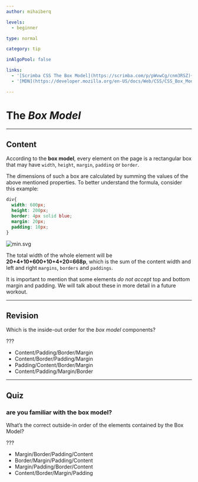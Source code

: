 ```yaml
---
author: mihaiberq

levels:
  - beginner

type: normal

category: tip

inAlgoPool: false

links:
  - '[Scrimba CSS The Box Model](https://scrimba.com/p/pWvwCg/cnm3RSZ){website}'
  - '[MDN](https://developer.mozilla.org/en-US/docs/Web/CSS/CSS_Box_Model/Introduction_to_the_CSS_box_model){documentation}'

---
```


# The *Box Model*

---
## Content

According to the **box model**, every element on the page is a rectangular box that may have `width`, `height`, `margin`, `padding` or `border`.

The dimensions of such a box are calculated by summing the values of the above mentioned properties. To better understand the formula, consider this example:
```css
div{
  width: 600px;
  height: 200px;
  border: 4px solid blue;
  margin: 20px;
  padding: 10px;
}
```

![min.svg](%3Csvg%20height=%22auto%22%20viewBox=%220%200%20810%20310%22%20xmlns=%22http://www.w3.org/2000/svg%22%20version=%221.2%22%20baseProfile=%22tiny%22%3E%3Cdesc%3ECreated%20by%20HiQPdf%3C/desc%3E%3Cg%20fill=%22none%22%20stroke=%22#000%22%20fill-rule=%22evenodd%22%20stroke-linecap=%22square%22%20stroke-linejoin=%22bevel%22%3E%3Cpath%20d=%22M8%208h800v300H8V8%22%20fill=%22#596193%22%20stroke=%22none%22/%3E%3Cpath%20d=%22M75%2015h666v286H75V15%22%20fill=%22#fff%22%20stroke=%22none%22/%3E%3Cg%20fill=%22#596193%22%20font-size=%2226%22%20font-family=%22'Roboto',sans-serif%22%3E%3Ctext%20x=%22110%22%20y=%2237%22%3EMargin%3C/text%3E%3Ctext%20x=%22140%22%20y=%2265%22%3EBorder%3C/text%3E%3Ctext%20x=%22170%22%20y=%22100%22%3EPadding%3C/text%3E%3Ctext%20x=%22195%22%20y=%22130%22%3EContent%3C/text%3E%3C/g%3E%3Cg%20font-size=%2222%22%20font-weight=%22300%22%20font-family=%22'Roboto',sans-serif%22%3E%3Ctext%20x=%22393%22%20y=%2237%22%3E20%3C/text%3E%3Ctext%20x=%22400%22%20y=%2265%22%3E4%3C/text%3E%3Ctext%20x=%22393%22%20y=%22100%22%3E10%3C/text%3E%3Ctext%20x=%2278%22%20y=%22165%22%3E20%3C/text%3E%3Ctext%20x=%22115%22%20y=%22165%22%3E4%3C/text%3E%3Ctext%20x=%22138%22%20y=%22165%22%3E10%3C/text%3E%3Ctext%20x=%22365%22%20y=%22165%22%3E600%C3%97200%3C/text%3E%3C/g%3E%3Cpath%20d=%22M75%2015h3v3h-3v-3M738%2015h3v3h-3v-3%22%20fill=%22#000%22%20stroke=%22none%22/%3E%3Cpath%20fill=%22none%22%20d=%22M78%2016.5h659%22%20stroke-dasharray=%229,9%22%20stroke-dashoffset=%227%22%20stroke-width=%223%22%20stroke-linecap=%22butt%22%20stroke-linejoin=%22miter%22%20stroke-miterlimit=%222%22/%3E%3Cpath%20d=%22M75%20298h3v3h-3v-3M738%20298h3v3h-3v-3%22%20fill=%22#000%22%20stroke=%22none%22/%3E%3Cpath%20fill=%22none%22%20d=%22M78%20299.5h659%22%20stroke-dasharray=%229,9%22%20stroke-dashoffset=%227%22%20stroke-width=%223%22%20stroke-linecap=%22butt%22%20stroke-linejoin=%22miter%22%20stroke-miterlimit=%222%22/%3E%3Cpath%20d=%22M75%2015h3v3h-3v-3M75%20298h3v3h-3v-3%22%20fill=%22#000%22%20stroke=%22none%22/%3E%3Cpath%20fill=%22none%22%20d=%22M76.5%2018v279%22%20stroke-dasharray=%229,9%22%20stroke-dashoffset=%228%22%20stroke-width=%223%22%20stroke-linecap=%22butt%22%20stroke-linejoin=%22miter%22%20stroke-miterlimit=%222%22/%3E%3Cpath%20d=%22M738%2015h3v3h-3v-3M738%20298h3v3h-3v-3%22%20fill=%22#000%22%20stroke=%22none%22/%3E%3Cpath%20fill=%22none%22%20d=%22M739.5%2018v279%22%20stroke-dasharray=%229,9%22%20stroke-dashoffset=%228%22%20stroke-width=%223%22%20stroke-linecap=%22butt%22%20stroke-linejoin=%22miter%22%20stroke-miterlimit=%222%22/%3E%3Cpath%20d=%22M105%2040h606v236H105V40%22%20fill=%22#000%22%20fill-opacity=%22.098%22%20stroke=%22none%22/%3E%3Cpath%20d=%22M105%2040h606v3H105v-3M105%20273h606v3H105v-3%22%20fill=%22#000%22%20stroke=%22none%22/%3E%3Cpath%20d=%22M105%2040h3v236h-3V40M708%2040h3v236h-3V40%22%20fill=%22#000%22%20stroke=%22none%22/%3E%3Cpath%20d=%22M135%2070h546v176H135V70%22%20fill=%22#000%22%20fill-opacity=%22.098%22%20stroke=%22none%22/%3E%3Cpath%20d=%22M135%2070h3v3h-3v-3M678%2070h3v3h-3v-3%22%20fill=%22#000%22%20stroke=%22none%22/%3E%3Cpath%20fill=%22none%22%20d=%22M138%2071.5h539%22%20stroke-dasharray=%229,9%22%20stroke-dashoffset=%224%22%20stroke-width=%223%22%20stroke-linecap=%22butt%22%20stroke-linejoin=%22miter%22%20stroke-miterlimit=%222%22/%3E%3Cpath%20d=%22M135%20243h3v3h-3v-3M678%20243h3v3h-3v-3%22%20fill=%22#000%22%20stroke=%22none%22/%3E%3Cpath%20fill=%22none%22%20d=%22M138%20244.5h539%22%20stroke-dasharray=%229,9%22%20stroke-dashoffset=%224%22%20stroke-width=%223%22%20stroke-linecap=%22butt%22%20stroke-linejoin=%22miter%22%20stroke-miterlimit=%222%22/%3E%3Cpath%20d=%22M135%2070h3v3h-3v-3M135%20243h3v3h-3v-3%22%20fill=%22#000%22%20stroke=%22none%22/%3E%3Cpath%20fill=%22none%22%20d=%22M136.5%2073v169%22%20stroke-dasharray=%229,9%22%20stroke-width=%223%22%20stroke-linecap=%22butt%22%20stroke-linejoin=%22miter%22%20stroke-miterlimit=%222%22/%3E%3Cpath%20d=%22M678%2070h3v3h-3v-3M678%20243h3v3h-3v-3%22%20fill=%22#000%22%20stroke=%22none%22/%3E%3Cpath%20fill=%22none%22%20d=%22M679.5%2073v169%22%20stroke-dasharray=%229,9%22%20stroke-width=%223%22%20stroke-linecap=%22butt%22%20stroke-linejoin=%22miter%22%20stroke-miterlimit=%222%22/%3E%3Cpath%20d=%22M165%20105h486v106H165V105%22%20fill=%22#000%22%20fill-opacity=%22.098%22%20stroke=%22none%22/%3E%3Cpath%20d=%22M165%20105h486v3H165v-3M165%20208h486v3H165v-3%22%20fill=%22#000%22%20stroke=%22none%22/%3E%3Cpath%20d=%22M165%20105h3v106h-3V105M648%20105h3v106h-3V105%22%20fill=%22#000%22%20stroke=%22none%22/%3E%3C/g%3E%3C/svg%3E)

The total width of the whole element will be **20+4+10+600+10+4+20=668p**, which is the sum of the content width and left and right `margins`, `borders` and `paddings`. 

It is important to mention that some elements *do not accept* top and bottom margin and padding. We will talk about these in more detail in a future workout.

---
## Revision

Which is the inside-out order for the *box model* components?

???

* Content/Padding/Border/Margin
* Content/Border/Padding/Margin
* Padding/Content/Border/Margin
* Content/Padding/Margin/Border

---
## Quiz 
### are you familiar with the box model?

What’s the correct outside-in order of the elements contained by the Box Model?

 ???

* Margin/Border/Padding/Content
* Border/Margin/Padding/Content
* Margin/Padding/Border/Content
* Content/Border/Margin/Padding
 
